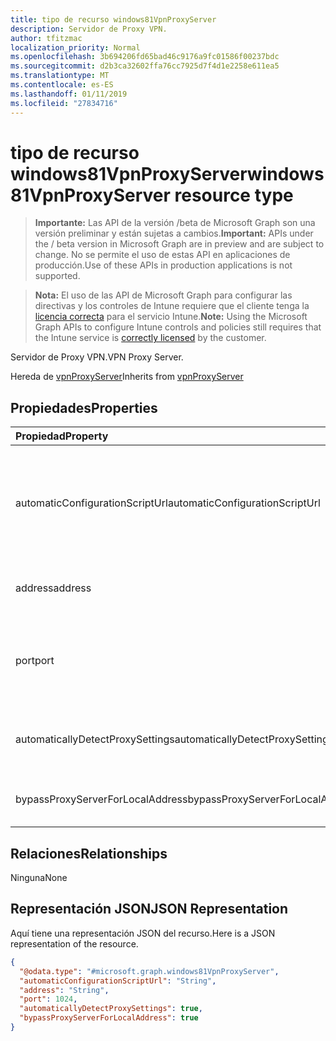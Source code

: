 ```yaml
---
title: tipo de recurso windows81VpnProxyServer
description: Servidor de Proxy VPN.
author: tfitzmac
localization_priority: Normal
ms.openlocfilehash: 3b694206fd65bad46c9176a9fc01586f00237bdc
ms.sourcegitcommit: d2b3ca32602ffa76cc7925d7f4d1e2258e611ea5
ms.translationtype: MT
ms.contentlocale: es-ES
ms.lasthandoff: 01/11/2019
ms.locfileid: "27834716"
---
```

# <a name="windows81vpnproxyserver-resource-type"></a><span data-ttu-id="9e02a-103">tipo de recurso windows81VpnProxyServer</span><span class="sxs-lookup"><span data-stu-id="9e02a-103">windows81VpnProxyServer resource type</span></span>

> <span data-ttu-id="9e02a-104">**Importante:** Las API de la versión /beta de Microsoft Graph son una versión preliminar y están sujetas a cambios.</span><span class="sxs-lookup"><span data-stu-id="9e02a-104">**Important:** APIs under the / beta version in Microsoft Graph are in preview and are subject to change.</span></span> <span data-ttu-id="9e02a-105">No se permite el uso de estas API en aplicaciones de producción.</span><span class="sxs-lookup"><span data-stu-id="9e02a-105">Use of these APIs in production applications is not supported.</span></span>

> <span data-ttu-id="9e02a-106">**Nota:** El uso de las API de Microsoft Graph para configurar las directivas y los controles de Intune requiere que el cliente tenga la [licencia correcta](https://go.microsoft.com/fwlink/?linkid=839381) para el servicio Intune.</span><span class="sxs-lookup"><span data-stu-id="9e02a-106">**Note:** Using the Microsoft Graph APIs to configure Intune controls and policies still requires that the Intune service is [correctly licensed](https://go.microsoft.com/fwlink/?linkid=839381) by the customer.</span></span>

<span data-ttu-id="9e02a-107">Servidor de Proxy VPN.</span><span class="sxs-lookup"><span data-stu-id="9e02a-107">VPN Proxy Server.</span></span>

<span data-ttu-id="9e02a-108">Hereda de [vpnProxyServer](../resources/intune-deviceconfig-vpnproxyserver.md)</span><span class="sxs-lookup"><span data-stu-id="9e02a-108">Inherits from [vpnProxyServer](../resources/intune-deviceconfig-vpnproxyserver.md)</span></span>

## <a name="properties"></a><span data-ttu-id="9e02a-109">Propiedades</span><span class="sxs-lookup"><span data-stu-id="9e02a-109">Properties</span></span>
|<span data-ttu-id="9e02a-110">Propiedad</span><span class="sxs-lookup"><span data-stu-id="9e02a-110">Property</span></span>|<span data-ttu-id="9e02a-111">Tipo</span><span class="sxs-lookup"><span data-stu-id="9e02a-111">Type</span></span>|<span data-ttu-id="9e02a-112">Description</span><span class="sxs-lookup"><span data-stu-id="9e02a-112">Description</span></span>|
|:---|:---|:---|
|<span data-ttu-id="9e02a-113">automaticConfigurationScriptUrl</span><span class="sxs-lookup"><span data-stu-id="9e02a-113">automaticConfigurationScriptUrl</span></span>|<span data-ttu-id="9e02a-114">Cadena</span><span class="sxs-lookup"><span data-stu-id="9e02a-114">String</span></span>|<span data-ttu-id="9e02a-115">Url de secuencia de comandos de configuración automática del proxy.</span><span class="sxs-lookup"><span data-stu-id="9e02a-115">Proxy's automatic configuration script url.</span></span> <span data-ttu-id="9e02a-116">Se hereda de [vpnProxyServer](../resources/intune-deviceconfig-vpnproxyserver.md)</span><span class="sxs-lookup"><span data-stu-id="9e02a-116">Inherited from [vpnProxyServer](../resources/intune-deviceconfig-vpnproxyserver.md)</span></span>|
|<span data-ttu-id="9e02a-117">address</span><span class="sxs-lookup"><span data-stu-id="9e02a-117">address</span></span>|<span data-ttu-id="9e02a-118">Cadena</span><span class="sxs-lookup"><span data-stu-id="9e02a-118">String</span></span>|<span data-ttu-id="9e02a-119">Dirección.</span><span class="sxs-lookup"><span data-stu-id="9e02a-119">Address.</span></span> <span data-ttu-id="9e02a-120">Se hereda de [vpnProxyServer](../resources/intune-deviceconfig-vpnproxyserver.md)</span><span class="sxs-lookup"><span data-stu-id="9e02a-120">Inherited from [vpnProxyServer](../resources/intune-deviceconfig-vpnproxyserver.md)</span></span>|
|<span data-ttu-id="9e02a-121">port</span><span class="sxs-lookup"><span data-stu-id="9e02a-121">port</span></span>|<span data-ttu-id="9e02a-122">Int32</span><span class="sxs-lookup"><span data-stu-id="9e02a-122">Int32</span></span>|<span data-ttu-id="9e02a-123">Puerto.</span><span class="sxs-lookup"><span data-stu-id="9e02a-123">Port.</span></span> <span data-ttu-id="9e02a-124">Válido valores heredada de 0 a 65535 de [vpnProxyServer](../resources/intune-deviceconfig-vpnproxyserver.md)</span><span class="sxs-lookup"><span data-stu-id="9e02a-124">Valid values 0 to 65535 Inherited from [vpnProxyServer](../resources/intune-deviceconfig-vpnproxyserver.md)</span></span>|
|<span data-ttu-id="9e02a-125">automaticallyDetectProxySettings</span><span class="sxs-lookup"><span data-stu-id="9e02a-125">automaticallyDetectProxySettings</span></span>|<span data-ttu-id="9e02a-126">Booleano</span><span class="sxs-lookup"><span data-stu-id="9e02a-126">Boolean</span></span>|<span data-ttu-id="9e02a-127">Detectar automáticamente la configuración de proxy.</span><span class="sxs-lookup"><span data-stu-id="9e02a-127">Automatically detect proxy settings.</span></span>|
|<span data-ttu-id="9e02a-128">bypassProxyServerForLocalAddress</span><span class="sxs-lookup"><span data-stu-id="9e02a-128">bypassProxyServerForLocalAddress</span></span>|<span data-ttu-id="9e02a-129">Booleano</span><span class="sxs-lookup"><span data-stu-id="9e02a-129">Boolean</span></span>|<span data-ttu-id="9e02a-130">No usar servidor proxy para direcciones locales.</span><span class="sxs-lookup"><span data-stu-id="9e02a-130">Bypass proxy server for local address.</span></span>|

## <a name="relationships"></a><span data-ttu-id="9e02a-131">Relaciones</span><span class="sxs-lookup"><span data-stu-id="9e02a-131">Relationships</span></span>
<span data-ttu-id="9e02a-132">Ninguna</span><span class="sxs-lookup"><span data-stu-id="9e02a-132">None</span></span>
## <a name="json-representation"></a><span data-ttu-id="9e02a-133">Representación JSON</span><span class="sxs-lookup"><span data-stu-id="9e02a-133">JSON Representation</span></span>
<span data-ttu-id="9e02a-134">Aquí tiene una representación JSON del recurso.</span><span class="sxs-lookup"><span data-stu-id="9e02a-134">Here is a JSON representation of the resource.</span></span>
<!-- {
  "blockType": "resource",
  "@odata.type": "microsoft.graph.windows81VpnProxyServer"
}
-->
``` json
{
  "@odata.type": "#microsoft.graph.windows81VpnProxyServer",
  "automaticConfigurationScriptUrl": "String",
  "address": "String",
  "port": 1024,
  "automaticallyDetectProxySettings": true,
  "bypassProxyServerForLocalAddress": true
}
```





